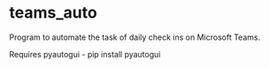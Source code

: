 # teams_auto

Program to automate the task of daily check ins on Microsoft Teams.

Requires pyautogui
    - pip install pyautogui
